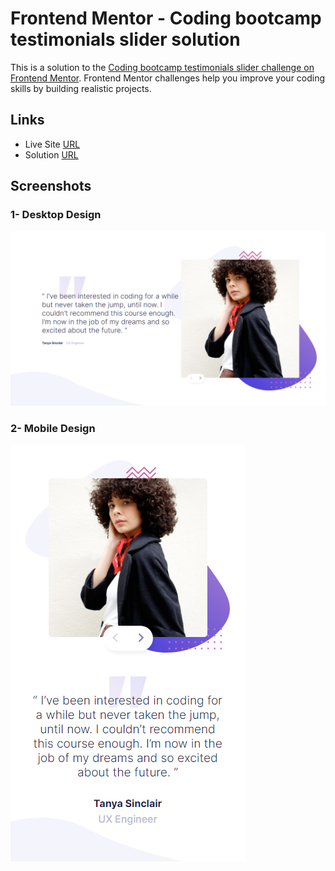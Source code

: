 # Frontend Mentor - Coding bootcamp testimonials slider solution

This is a solution to the [Coding bootcamp testimonials slider challenge on Frontend Mentor](https://www.frontendmentor.io/challenges/coding-bootcamp-testimonials-slider-4FNyLA8JL). Frontend Mentor challenges help you improve your coding skills by building realistic projects.

## Links

- Live Site [URL](https://mhmd-tarek-mhmd.github.io/Testimonials-Slider)
- Solution [URL](https://www.frontendmentor.io/solutions/testimonials-slider-aDmY5SQc3)

## Screenshots

### 1- Desktop Design

![](screenshots/desktop.png)

### 2- Mobile Design

![](screenshots/mobile.png)

